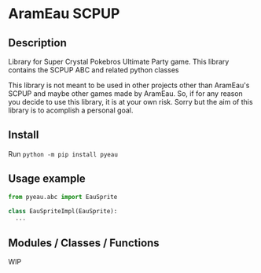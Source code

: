 # AramEau SCPUP 

## Description

Library for Super Crystal Pokebros Ultimate Party game. This library contains the SCPUP ABC and related python classes

This library is not meant to be used in other projects other than AramEau's SCPUP and maybe other games made by AramEau. So, if for any reason you decide to use this library, it is at your own risk. Sorry but the aim of this library is to acomplish a personal goal.

## Install

Run `python -m pip install pyeau`

## Usage example

```python
from pyeau.abc import EauSprite

class EauSpriteImpl(EauSprite):
  ...
```

## Modules / Classes / Functions

WIP